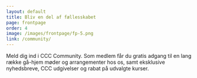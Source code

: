```yaml
---
layout: default
title: Bliv en del af fællesskabet
page: frontpage
order: 4
image: /images/frontpage/fp-5.png
link: /community/
---
```

Meld dig ind i CCC Community. Som medlem får du gratis adgang til en lang række gå-hjem møder og arrangementer hos os, samt eksklusive nyhedsbreve, CCC udgivelser og rabat på udvalgte kurser.